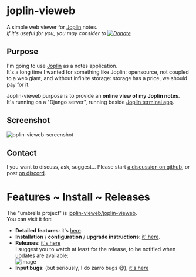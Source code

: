 # joplin-vieweb
A simple web viewer for [Joplin](https://joplinapp.org/) notes.  
*If it's useful for you, you may consider to [![Donate](https://www.paypalobjects.com/en_US/i/btn/btn_donate_SM.gif)](https://www.paypal.com/donate/?business=T4U6TRV3PKYMY&no_recurring=0&item_name=Thanks+for+your+support+to+Joplin-Vieweb.%0AI+hope+you+find+it+useful.&currency_code=EUR)*

## Purpose
I'm going to use [Joplin](https://joplinapp.org/) as a notes application.  
It's a long time I wanted for something like Joplin: opensource, not coupled to a web giant, and without infinite storage: storage has a price, we should pay for it.

Joplin-vieweb purpose is to provide an **online view of my Joplin notes**.  
It's running on a "Django server", running beside [Joplin terminal app](https://joplinapp.org/terminal/). 

## Screenshot
![oplin-vieweb-screenshot](https://user-images.githubusercontent.com/26554495/121716124-f1e88f80-cadf-11eb-806b-c8b8d8c5ec03.png)

## Contact
I you want to discuss, ask, suggest... Please start [a discussion on github](https://github.com/joplin-vieweb/joplin-vieweb/discussions), or post [on discord](https://discord.gg/akkn2y8vEg).

# Features ~ Install ~ Releases
The "umbrella project" is [joplin-vieweb/joplin-vieweb](https://github.com/joplin-vieweb/joplin-vieweb/).  
You can visit it for:

* **Detailed features**: it's [here](https://github.com/joplin-vieweb/joplin-vieweb/#features-and-not-yet-features).
* **Installation** / **configuration** / **upgrade instructions**: [it' here](https://github.com/joplin-vieweb/joplin-vieweb/#installation--configuration-instructions).
* **Releases**: [it's here](https://github.com/joplin-vieweb/joplin-vieweb/releases)  
  I suggest you to watch at least for the release, to be notified when updates are available:  
  ![image](https://user-images.githubusercontent.com/26554495/166325184-d84c818b-ece4-422e-8077-935428274234.png)
* **Input bugs**: (but seriously, I do zarro bugs 😋), [it's here](https://github.com/joplin-vieweb/joplin-vieweb/issues)

